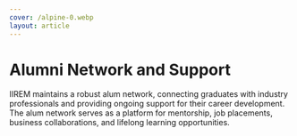 ```yaml
---
cover: /alpine-0.webp
layout: article
---
```


# Alumni Network and Support

IIREM maintains a robust alum network, connecting graduates with industry professionals and providing ongoing support for their career development. The alum network serves as a platform for mentorship, job placements, business collaborations, and lifelong learning opportunities.